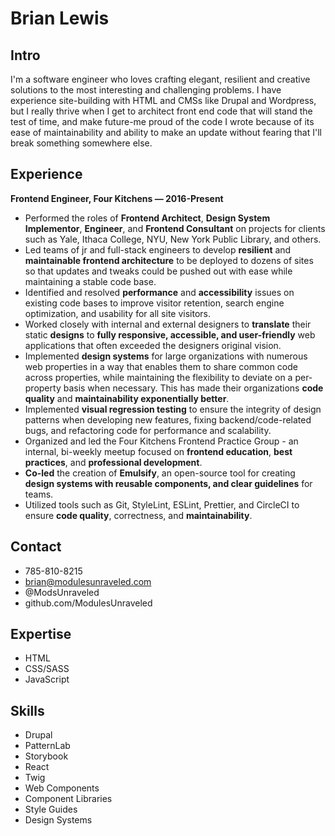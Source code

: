 # Brian Lewis

<!--
**ModulesUnraveled/ModulesUnraveled** is a ✨ _special_ ✨ repository because its `README.md` (this file) appears on your GitHub profile.

Here are some ideas to get you started:

- 🔭 I’m currently working on ...
- 🌱 I’m currently learning ...
- 👯 I’m looking to collaborate on ...
- 🤔 I’m looking for help with ...
- 💬 Ask me about ...
- 📫 How to reach me: ...
- 😄 Pronouns: ...
- ⚡ Fun fact: ...
-->

## Intro
I'm a software engineer who loves crafting elegant, resilient and creative solutions to the most interesting and challenging problems. I have experience site-building with HTML and CMSs like Drupal and Wordpress, but I really thrive when I get to architect front end code that will stand the test of time, and make future-me proud of the code I wrote because of its ease of maintainability and ability to make an update without fearing that I'll break something somewhere else.

## Experience
**Frontend Engineer, Four Kitchens — 2016-Present**
- Performed the roles of **Frontend Architect**, **Design System Implementor**, **Engineer**, and **Frontend Consultant** on projects for clients such as Yale, Ithaca College, NYU, New York Public Library, and others.
- Led teams of jr and full-stack engineers to develop **resilient** and **maintainable frontend architecture** to be deployed to dozens of sites so that updates and tweaks could be pushed out with ease while maintaining a stable code base.
- Identified and resolved **performance** and **accessibility** issues on existing code bases to improve visitor retention, search engine optimization, and usability for all site visitors.
- Worked closely with internal and external designers to **translate** their static **designs** to **fully responsive, accessible, and user-friendly** web applications that often exceeded the designers original vision.
- Implemented **design systems** for large organizations with numerous web properties in a way that enables them to share common code across properties, while maintaining the flexibility to deviate on a per-property basis when necessary. This has made their organizations **code quality** and **maintainability exponentially better**.
- Implemented **visual regression testing** to ensure the integrity of design patterns when developing new features, fixing backend/code-related bugs, and refactoring code for performance and scalability.
- Organized and led the Four Kitchens Frontend Practice Group - an internal, bi-weekly meetup focused on **frontend education**, **best practices**, and **professional development**.
- **Co-led** the creation of **Emulsify**, an open-source tool for creating **design systems with reusable components, and clear guidelines** for teams.
- Utilized tools such as Git, StyleLint, ESLint, Prettier, and CircleCI to ensure **code quality**, correctness, and **maintainability**.

## Contact
- 785-810-8215
- brian@modulesunraveled.com
- @ModsUnraveled
- github.com/ModulesUnraveled

## Expertise
- HTML
- CSS/SASS
- JavaScript

## Skills
- Drupal
- PatternLab
- Storybook
- React
- Twig
- Web Components
- Component Libraries
- Style Guides
- Design Systems
